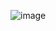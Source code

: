 ![image](https://user-images.githubusercontent.com/31981663/211823457-ad7668e9-5959-4ca9-9fa7-bebd0e204491.png)
